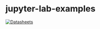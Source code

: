 # jupyter-lab-examples 

 [![Datasheets](https://img.shields.io/badge/datasheets-Open%20Datasheets-blue)](http://localhost:3000/?importUrl=https://github.com/fabiansalamo/jupyter-lab-examples/blob/main/open-datasheets-datapackage.json)